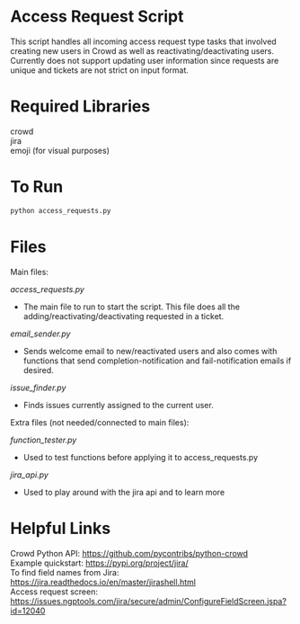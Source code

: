 Access Request Script
=============

This script handles all incoming access request type tasks that involved creating new users in Crowd as well as reactivating/deactivating users. Currently does not support updating user information since requests are unique and tickets are not strict on input format.

Required Libraries
=============

crowd  
jira  
emoji (for visual purposes)  

To Run
=============

```python
python access_requests.py
```

Files
=============

Main files:

*access_requests.py*

* The main file to run to start the script. This file does all the adding/reactivating/deactivating requested in a ticket.

*email_sender.py*

* Sends welcome email to new/reactivated users and also comes with functions that send completion-notification and fail-notification emails if desired.

*issue_finder.py*

* Finds issues currently assigned to the current user.

Extra files (not needed/connected to main files):

*function_tester.py*

* Used to test functions before applying it to access_requests.py

*jira_api.py*

* Used to play around with the jira api and to learn more

Helpful Links
=============

Crowd Python API: https://github.com/pycontribs/python-crowd  
Example quickstart: https://pypi.org/project/jira/  
To find field names from Jira: https://jira.readthedocs.io/en/master/jirashell.html  
Access request screen: https://issues.ngptools.com/jira/secure/admin/ConfigureFieldScreen.jspa?id=12040